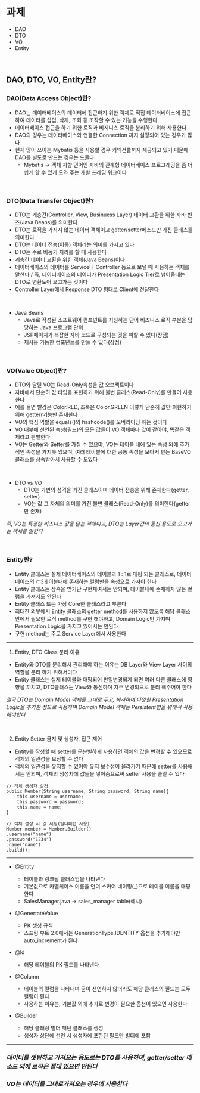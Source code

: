 # 과제

* DAO
* DTO
* VO
* Entity

<br>

## DAO, DTO, VO, Entity란?
   
### DAO(Data Access Object)란?

* DAO는 데이터베이스의 데이터에 접근하기 위한 객체로 직접 데이터베이스에 접근하여 데이터를 삽입, 삭제, 조회 등 조작할 수 있는 기능을 수행한다   
* 데이터베이스 접근을 하기 위한 로직과 비지니스 로직을 분리하기 위해 사용한다   
* DAO의 경우는 데이터베이스와 연결한 Connection 까지 설정되어 있는 경우가 많다   
* 현재 많이 쓰이는 Mybatis 등을 사용할 경우 커넥션풀까지 제공되고 있기 때문에 DAO를 별도로 만드는 경우는 드물다   
    * Mybatis -> 객체 지향 언어인 자바의 관계형 데이터베이스 프로그래밍을 좀 더 쉽게 할 수 있게 도와 주는 개발 프레임 워크이다   

<br>

### DTO(Data Transfer Object)란?

* DTO는 게층간(Controller, View, Businuess Layer) 데이터 교환을 위한 자바 빈즈(Java Beans)를 의미한다   
* DTO는 로직을 가지지 않는 데이터 객체이고 getter/setter메소드만 가진 클래스를 의미한다   
* DTO는 데이터 전송(이동) 객체라는 의미를 가지고 있다    
* DTO는 주로 비동기 처리를 할 때 사용한다    
* 계층간 데이터 교환을 위한 객체(Java Beans)이다   
* 데이터베이스의 데이터를 Service나 Controller 등으로 보낼 때 사용하는 객체를 말한다 / 즉, 데이터베이스의 데이터가 Presentation Logic Tier로 넘어올때는 DTO로 변환도어 오고가는 것이다   
* Controller Layer에서 Response DTO 형태로 Client에 전달한다    

<br>


* Java Beans 
    * Java로 작성된 소프트웨어 컴포넌트를 지칭하는 단어 비즈니스 로직 부분을 담당하는 Java 프로그램 단위   
    * JSP페이지가 복잡한 자바 코드로 구성되는 것을 피할 수 있다(장점)   
    * 재사용 가능한 컴포넌트를 만들 수 있다(장점)   

<br>

### VO(Value Object)란?

* DTO와 달릴 VO는 Read-Only속성을 값 오브젝트이다    
* 자바에서 단순히 값 타입을 표현하기 위해 불변 클래스(Read-Only)를 만들어 사용한다   
* 예를 들면 빨강은 Color.RED, 초록은 Color.GREEN 이렇게 단순히 값만 펴현하기 위해 getterr기능만 존재한다   
* VO의 핵심 역할을 equals()와 hashcode()를 오버라이딩 하는 것이다   
* VO 내부에 선언된 속성(필드)의 모든 값들이 VO 객체마다 값이 같아야, 똑같은 객체라고 판별한다    
* VO는 Getter와 Setter를 가질 수 있으먀, VO는 테이블 내에 있는 속성 외에 추가적인 속성을 가지룻 있으며, 여러 테이블에 대한 공통 속성을 모아서 만든 BaseVO 클래스를 상속받아서 사용할 수 도있다   

<br>

* DTO vs VO
    * DTO는 가변의 성격을 가진 클래스이며 데이터 전송을 위해 존재한다(getter, setter)   
    * VO는 값 그 자체의 의미를 가진 불변 클래스(Read-Only)를 의미한다(getter만 존재)   

*즉, VO는 특정한 비즈니스 값을 담는 객체이고, DTO는 Layer간의 통신 용도로 오고가는 객체를 말한다*

<br>

### Entity란?

* Entity 클래스는 실제 데이터베이스의 테이블과 1 : 1로 매핑 되는 클래스로, 데이터베이스의 ㄷ3ㅔ이블내에 존재하는 컬럼만을 속성으로 가져야 한다   
* Entity 클래스는 상속을 받거난 구현체여서는 안되며, 테이블내에 존재하지 않는 컬럼을 가져서도 안된다
* Entity 클래스 또는 가장 Core한 클래스라고 부른다    
* 최대한 외부에서 Entity 클래스의 getter method를 사용하지 않도록 해당 클래스 안에서 필요한 로직 method를 구현 해야하고, Domain Logic만 가지며 Presentation Logic을 가지고 있어서는 안된다   
* 구현 method는 주로 Service Layer에서 사용한다

* * *

1. Entity, DTO Class 분리 이유
* Entity와 DTO를 분리해서 관리해야 하는 이유는 DB Layer와 View Layer 사이의 역할을 분리 하기 위해서이다
* Entity 클래스는 실제 테이블과 매핑되어 만일변경되게 되면 여러 다른 클래스에 영향을 끼치고, DTO클래스는 View와 통신하며 자주 변경되므로 분리 해주어야 한다   

*결국 DTO는 Domain Model 객체를 그대로 두고, 복사하여 다양한 Presentation Logic을 추가한 정도로 사용하며 Domain Model 객체는 Persistent만을 위해서 사용해야한다*

<br>

2. Entity Setter 금지 및 생성자, 접근 제어
* Entity를 작성할 때 setter를 문분별하게 사용하면 객체의 값을 변경할 수 있으므로 객체의 일관성을 보장할 수 없다
* 객체의 일관성을 유지할 수 있어야 유지 보수성이 올라가기 때문에 setter를 사용해서는 안되며, 객체의 생성자에 값들을 넣어줌으로써 setter 사용을 줄일 수 있다

```
// 객체 생성자 설정
public Member(String username, String password, String name){
    this.username = username;
    this.password = password;
    this.name = name;
}
```

```
// 객체 생성 시 값 세팅(빌더패턴 사용)
Member member = Member.Builder()
.username("name")
.password("1234")
.name("name")
.build();
```

* * *

* @Entity
    * 테이블과 링크될 클래스임을 나타낸다
    * 기본값으로 카멜케이스 이름을 언더 스커어 네이밍(_)으로 테이블 이름을 매핑한다
    * SalesManager.java -> sales_manager table(예시)

* @GenertateValue
    * PK 생성 규칙
    * 스프링 부트 2.0에서는 GenerationType.IDENTITY 옵션을 추가해야만 auto_increment가 된다

* @ld
    * 해당 테이블의 PK 필드를 나타낸다

* @Column
    * 테이블의 컬럼을 나타내며 굳이 선언하지 않더라도 해당 클래스의 필드는 모두 컬럼이 된다
    * 사용하는 이유는, 기본값 외에 추가로 변경이 필요한 옵션이 있으면 사용한다

* @Builder
    * 해당 클래싕 빌더 패턴 클래스를 생성
    * 생성자 상단에 선언 시 생성자에 포한된 필드만 빌더에 포함

* * *

### *데이터를 셋팅하고 가져오는 용도로는 DTO를 사용하며, getter/setter 메소드 외에 로직은 절대 있으면 안된다*
### *VO는 데이터를 그대로가져오는 경우에 사용한다*
